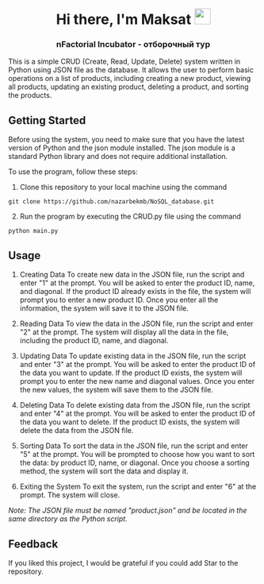 <h1 align="center">Hi there, I'm Maksat 
<img src="https://github.com/blackcater/blackcater/raw/main/images/Hi.gif" height="32"/></h1>
<h3 align="center">nFactorial Incubator - отборочный тур</h3>

This is a simple CRUD (Create, Read, Update, Delete) system written in Python using JSON file as the database. 
It allows the user to perform basic operations on a list of products, including creating a new product, viewing all products, 
updating an existing product, deleting a product, and sorting the products.

## Getting Started

Before using the system, you need to make sure that you have the latest version of Python and the json module installed. 
The json module is a standard Python library and does not require additional installation.

To use the program, follow these steps:
1. Clone this repository to your local machine using the command
```console
git clone https://github.com/nazarbekmb/NoSQL_database.git
```
2. Run the program by executing the CRUD.py file using the command
```console
python main.py
```

## Usage

1. Creating Data
To create new data in the JSON file, run the script and enter "1" at the prompt. You will be asked to enter the product ID, name, and diagonal. If the product ID already exists in the file, the system will prompt you to enter a new product ID. Once you enter all the information, the system will save it to the JSON file.

2. Reading Data
To view the data in the JSON file, run the script and enter "2" at the prompt. The system will display all the data in the file, including the product ID, name, and diagonal.

3. Updating Data
To update existing data in the JSON file, run the script and enter "3" at the prompt. You will be asked to enter the product ID of the data you want to update. If the product ID exists, the system will prompt you to enter the new name and diagonal values. Once you enter the new values, the system will save them to the JSON file.

4. Deleting Data
To delete existing data from the JSON file, run the script and enter "4" at the prompt. You will be asked to enter the product ID of the data you want to delete. If the product ID exists, the system will delete the data from the JSON file.

5. Sorting Data
To sort the data in the JSON file, run the script and enter "5" at the prompt. You will be prompted to choose how you want to sort the data: by product ID, name, or diagonal. Once you choose a sorting method, the system will sort the data and display it.

6. Exiting the System
To exit the system, run the script and enter "6" at the prompt. The system will close.

*Note: The JSON file must be named "product.json" and be located in the same directory as the Python script.*

## Feedback
If you liked this project, I would be grateful if you could add Star to the repository.
